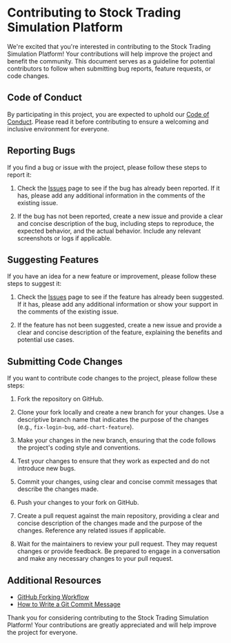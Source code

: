 # Contributing to Stock Trading Simulation Platform

We're excited that you're interested in contributing to the Stock Trading Simulation Platform! Your contributions will help improve the project and benefit the community. This document serves as a guideline for potential contributors to follow when submitting bug reports, feature requests, or code changes.

## Code of Conduct

By participating in this project, you are expected to uphold our [Code of Conduct](CODE_OF_CONDUCT.md). Please read it before contributing to ensure a welcoming and inclusive environment for everyone.

## Reporting Bugs

If you find a bug or issue with the project, please follow these steps to report it:

1. Check the [Issues](https://github.com/LJiaqingNick/StockTradingSimulationPlatform/issues) page to see if the bug has already been reported. If it has, please add any additional information in the comments of the existing issue.

2. If the bug has not been reported, create a new issue and provide a clear and concise description of the bug, including steps to reproduce, the expected behavior, and the actual behavior. Include any relevant screenshots or logs if applicable.

## Suggesting Features

If you have an idea for a new feature or improvement, please follow these steps to suggest it:

1. Check the [Issues](https://github.com/LJiaqingNick/StockTradingSimulationPlatform/issues) page to see if the feature has already been suggested. If it has, please add any additional information or show your support in the comments of the existing issue.

2. If the feature has not been suggested, create a new issue and provide a clear and concise description of the feature, explaining the benefits and potential use cases.

## Submitting Code Changes

If you want to contribute code changes to the project, please follow these steps:

1. Fork the repository on GitHub.

2. Clone your fork locally and create a new branch for your changes. Use a descriptive branch name that indicates the purpose of the changes (e.g., `fix-login-bug`, `add-chart-feature`).

3. Make your changes in the new branch, ensuring that the code follows the project's coding style and conventions.

4. Test your changes to ensure that they work as expected and do not introduce new bugs.

5. Commit your changes, using clear and concise commit messages that describe the changes made.

6. Push your changes to your fork on GitHub.

7. Create a pull request against the main repository, providing a clear and concise description of the changes made and the purpose of the changes. Reference any related issues if applicable.

8. Wait for the maintainers to review your pull request. They may request changes or provide feedback. Be prepared to engage in a conversation and make any necessary changes to your pull request.

## Additional Resources

- [GitHub Forking Workflow](https://guides.github.com/activities/forking/)
- [How to Write a Git Commit Message](https://chris.beams.io/posts/git-commit/)

Thank you for considering contributing to the Stock Trading Simulation Platform! Your contributions are greatly appreciated and will help improve the project for everyone.
